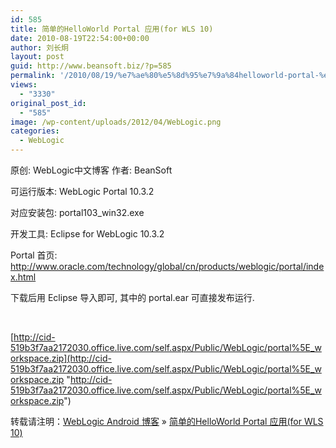 ```yaml
---
id: 585
title: 简单的HelloWorld Portal 应用(for WLS 10)
date: 2010-08-19T22:54:00+00:00
author: 刘长炯
layout: post
guid: http://www.beansoft.biz/?p=585
permalink: '/2010/08/19/%e7%ae%80%e5%8d%95%e7%9a%84helloworld-portal-%e5%ba%94%e7%94%a8for-wls-10/'
views:
  - "3330"
original_post_id:
  - "585"
image: /wp-content/uploads/2012/04/WebLogic.png
categories:
  - WebLogic
---
```

原创: WebLogic中文博客 作者: BeanSoft

可运行版本: WebLogic Portal 10.3.2
  
对应安装包: portal103_win32.exe
  
开发工具: Eclipse for WebLogic 10.3.2
  
Portal 首页: <http://www.oracle.com/technology/global/cn/products/weblogic/portal/index.html>

下载后用 Eclipse 导入即可, 其中的 portal.ear 可直接发布运行.

&nbsp;

[http://cid-519b3f7aa2172030.office.live.com/self.aspx/Public/WebLogic/portal%5E_workspace.zip](http://cid-519b3f7aa2172030.office.live.com/self.aspx/Public/WebLogic/portal%5E_workspace.zip "http://cid-519b3f7aa2172030.office.live.com/self.aspx/Public/WebLogic/portal%5E_workspace.zip")

转载请注明：[WebLogic Android 博客](http://www.beansoft.biz) &raquo; [简单的HelloWorld Portal 应用(for WLS 10)](http://www.beansoft.biz/2010/08/19/%e7%ae%80%e5%8d%95%e7%9a%84helloworld-portal-%e5%ba%94%e7%94%a8for-wls-10/)